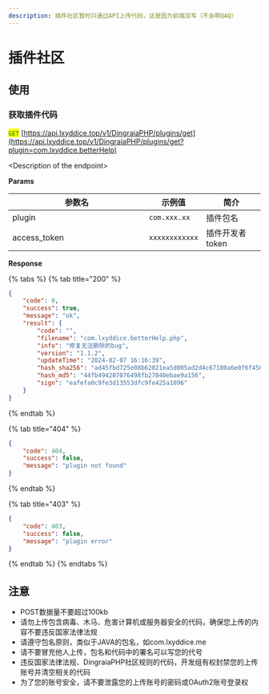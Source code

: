 ```yaml
---
description: 插件社区暂时只通过API上传代码，这是因为前端没写（不会啊QAQ）
---
```


# 插件社区

## 使用

### 获取插件代码

<mark style="color:green;">`GET`</mark> [https://api.lxyddice.top/v1/DingraiaPHP/plugins/get](https://api.lxyddice.top/v1/DingraiaPHP/plugins/get?plugin=com.lxyddice.betterHelp)

\<Description of the endpoint>

**Params**

<table><thead><tr><th width="257">参数名</th><th>示例值</th><th>简介</th></tr></thead><tbody><tr><td>plugin</td><td><code>com.xxx.xx</code></td><td>插件包名</td></tr><tr><td>access_token</td><td><code>xxxxxxxxxxxx</code></td><td>插件开发者token</td></tr></tbody></table>

**Response**

{% tabs %}
{% tab title="200" %}
```json
{
    "code": 0,
    "success": true,
    "message": "ok",
    "result": {
        "code": "",
        "filename": "com.lxyddice.betterHelp.php",
        "info": "修复无法删除的bug",
        "version": "1.1.2",
        "updateTime": "2024-02-07 16:16:39",
        "hash_sha256": "ad45fbd725e08b62021ea5d005ad2d4c67180a6e0f6f4588ed9e2a952bb252c2",
        "hash_md5": "44fb494207076498fb27040ebae9a156",
        "sign": "eafefa0c9fe3d13553dfc9fe425a1096"
    }
}
```
{% endtab %}

{% tab title="404" %}
```json
{
    "code": 404,
    "success": false,
    "message": "plugin not found"
}
```
{% endtab %}

{% tab title="403" %}
```json
{
    "code": 403,
    "success": false,
    "message": "plugin error"
}
```
{% endtab %}
{% endtabs %}

## 注意

* POST数据量不要超过100kb
* 请勿上传包含病毒、木马、危害计算机或服务器安全的代码，确保您上传的内容不要违反国家法律法规
* 请遵守包名原则，类似于JAVA的包名，如com.lxyddice.me
* 请不要冒充他人上传，包名和代码中的署名可以写您的代号
* 违反国家法律法规、DingraiaPHP社区规则的代码，开发组有权封禁您的上传账号并清空相关的代码
* 为了您的账号安全，请不要泄露您的上传账号的密码或OAuth2账号登录权

